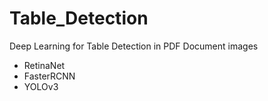 # Table_Detection

Deep Learning for Table Detection in PDF Document images
- RetinaNet
- FasterRCNN
- YOLOv3
